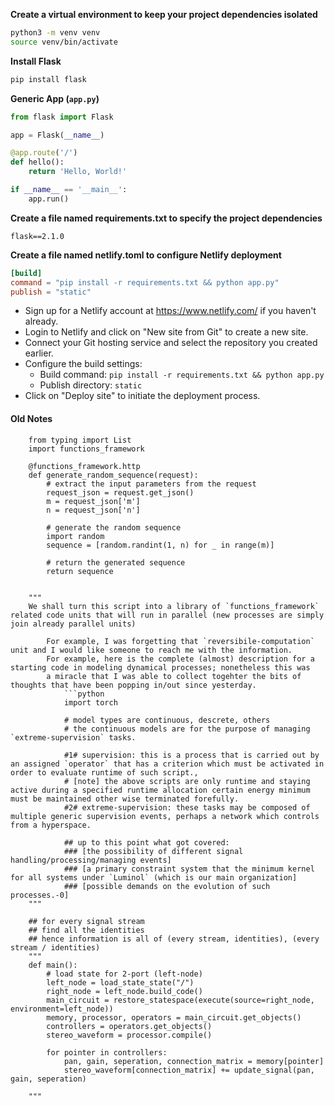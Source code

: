 **Create a virtual environment to keep your project dependencies isolated**
```bash
python3 -m venv venv
source venv/bin/activate

```
**Install Flask**
```bash
pip install flask
```

**Generic App (`app.py`)**
```python
from flask import Flask

app = Flask(__name__)

@app.route('/')
def hello():
    return 'Hello, World!'

if __name__ == '__main__':
    app.run()
```

**Create a file named requirements.txt to specify the project dependencies**
```text
flask==2.1.0
```

**Create a file named netlify.toml to configure Netlify deployment**
```toml
[build]
command = "pip install -r requirements.txt && python app.py"
publish = "static"
```

- Sign up for a Netlify account at https://www.netlify.com/ if you haven't already.
- Login to Netlify and click on "New site from Git" to create a new site.
- Connect your Git hosting service and select the repository you created earlier.
- Configure the build settings:
    * Build command: `pip install -r requirements.txt && python app.py`
    * Publish directory: `static`
- Click on "Deploy site" to initiate the deployment process.


#### Old Notes

```inactive
    from typing import List
    import functions_framework

    @functions_framework.http
    def generate_random_sequence(request):
        # extract the input parameters from the request
        request_json = request.get_json()
        m = request_json['m']
        n = request_json['n']

        # generate the random sequence
        import random
        sequence = [random.randint(1, n) for _ in range(m)]

        # return the generated sequence
        return sequence


    """
    We shall turn this script into a library of `functions_framework` related code units that will run in parallel (new processes are simply join already parallel units)

        For example, I was forgetting that `reversibile-computation` unit and I would like someone to reach me with the information.
        For example, here is the complete (almost) description for a starting code in modeling dynamical processes; nonetheless this was
        a miracle that I was able to collect togehter the bits of thoughts that have been popping in/out since yesterday.
            ```python
            import torch

            # model types are continuous, descrete, others
            # the continuous models are for the purpose of managing `extreme-supervision` tasks.

            #1# supervision: this is a process that is carried out by an assigned `operator` that has a criterion which must be activated in order to evaluate runtime of such script.,
            # [note] the above scripts are only runtime and staying active during a specified runtime allocation certain energy minimum must be maintained other wise terminated forefully.
            #2# extreme-supervision: these tasks may be composed of multiple generic supervision events, perhaps a network which controls from a hyperspace.

            ## up to this point what got covered:
            ### [the possibility of different signal handling/processing/managing events]
            ### [a primary constraint system that the minimum kernel for all systems under `Luminol` (which is our main organization]
            ### [possible demands on the evolution of such processes.-0]
    """

    ## for every signal stream
    ## find all the identities
    ## hence information is all of (every stream, identities), (every stream / identities)
    """
    def main():
        # load state for 2-port (left-node)
        left_node = load_state_state("/")
        right_node = left_node.build_code()
        main_circuit = restore_statespace(execute(source=right_node, environment=left_node))
        memory, processor, operators = main_circuit.get_objects()
        controllers = operators.get_objects()
        stereo_waveform = processor.compile()

        for pointer in controllers:
            pan, gain, seperation, connection_matrix = memory[pointer]
            stereo_waveform[connection_matrix] += update_signal(pan, gain, seperation)

    """
```
